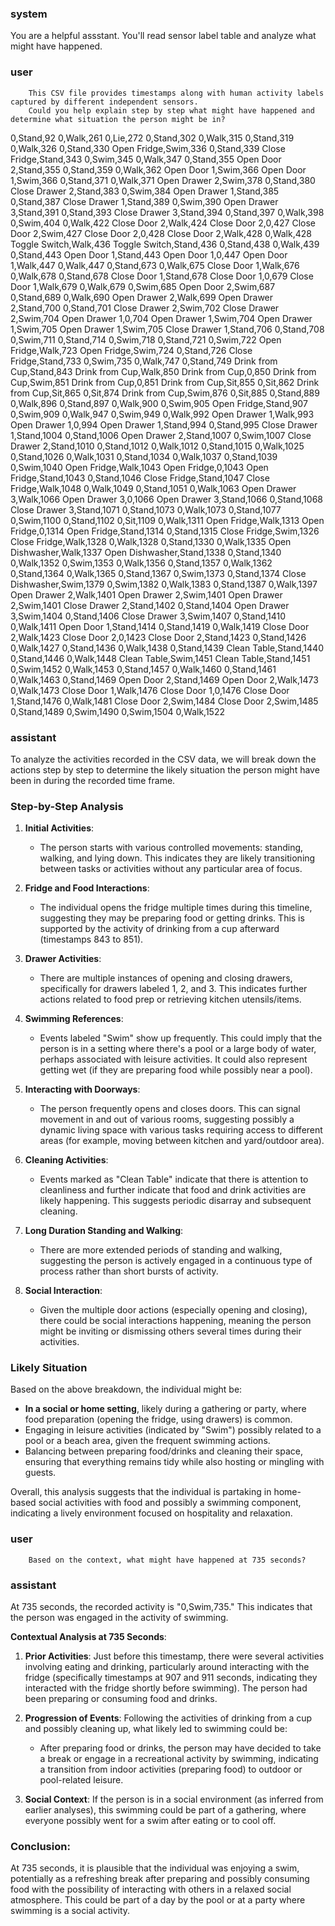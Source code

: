 ### system
You are a helpful assstant. You'll read sensor label table and analyze what might have happened.
### user

        This CSV file provides timestamps along with human activity labels captured by different independent sensors.
        Could you help explain step by step what might have happened and determine what situation the person might be in?
    
0,Stand,92
0,Walk,261
0,Lie,272
0,Stand,302
0,Walk,315
0,Stand,319
0,Walk,326
0,Stand,330
Open Fridge,Swim,336
0,Stand,339
Close Fridge,Stand,343
0,Swim,345
0,Walk,347
0,Stand,355
Open Door 2,Stand,355
0,Stand,359
0,Walk,362
Open Door 1,Swim,366
Open Door 1,Swim,366
0,Stand,371
0,Walk,371
Open Drawer 2,Swim,378
0,Stand,380
Close Drawer 2,Stand,383
0,Swim,384
Open Drawer 1,Stand,385
0,Stand,387
Close Drawer 1,Stand,389
0,Swim,390
Open Drawer 3,Stand,391
0,Stand,393
Close Drawer 3,Stand,394
0,Stand,397
0,Walk,398
0,Swim,404
0,Walk,422
Close Door 2,Walk,424
Close Door 2,0,427
Close Door 2,Swim,427
Close Door 2,0,428
Close Door 2,Walk,428
0,Walk,428
Toggle Switch,Walk,436
Toggle Switch,Stand,436
0,Stand,438
0,Walk,439
0,Stand,443
Open Door 1,Stand,443
Open Door 1,0,447
Open Door 1,Walk,447
0,Walk,447
0,Stand,673
0,Walk,675
Close Door 1,Walk,676
0,Walk,678
0,Stand,678
Close Door 1,Stand,678
Close Door 1,0,679
Close Door 1,Walk,679
0,Walk,679
0,Swim,685
Open Door 2,Swim,687
0,Stand,689
0,Walk,690
Open Drawer 2,Walk,699
Open Drawer 2,Stand,700
0,Stand,701
Close Drawer 2,Swim,702
Close Drawer 2,Swim,704
Open Drawer 1,0,704
Open Drawer 1,Swim,704
Open Drawer 1,Swim,705
Open Drawer 1,Swim,705
Close Drawer 1,Stand,706
0,Stand,708
0,Swim,711
0,Stand,714
0,Swim,718
0,Stand,721
0,Swim,722
Open Fridge,Walk,723
Open Fridge,Swim,724
0,Stand,726
Close Fridge,Stand,733
0,Swim,735
0,Walk,747
0,Stand,749
Drink from Cup,Stand,843
Drink from Cup,Walk,850
Drink from Cup,0,850
Drink from Cup,Swim,851
Drink from Cup,0,851
Drink from Cup,Sit,855
0,Sit,862
Drink from Cup,Sit,865
0,Sit,874
Drink from Cup,Swim,876
0,Sit,885
0,Stand,889
0,Walk,896
0,Stand,897
0,Walk,900
0,Swim,905
Open Fridge,Stand,907
0,Swim,909
0,Walk,947
0,Swim,949
0,Walk,992
Open Drawer 1,Walk,993
Open Drawer 1,0,994
Open Drawer 1,Stand,994
0,Stand,995
Close Drawer 1,Stand,1004
0,Stand,1006
Open Drawer 2,Stand,1007
0,Swim,1007
Close Drawer 2,Stand,1010
0,Stand,1012
0,Walk,1012
0,Stand,1015
0,Walk,1025
0,Stand,1026
0,Walk,1031
0,Stand,1034
0,Walk,1037
0,Stand,1039
0,Swim,1040
Open Fridge,Walk,1043
Open Fridge,0,1043
Open Fridge,Stand,1043
0,Stand,1046
Close Fridge,Stand,1047
Close Fridge,Walk,1048
0,Walk,1049
0,Stand,1051
0,Walk,1063
Open Drawer 3,Walk,1066
Open Drawer 3,0,1066
Open Drawer 3,Stand,1066
0,Stand,1068
Close Drawer 3,Stand,1071
0,Stand,1073
0,Walk,1073
0,Stand,1077
0,Swim,1100
0,Stand,1102
0,Sit,1109
0,Walk,1311
Open Fridge,Walk,1313
Open Fridge,0,1314
Open Fridge,Stand,1314
0,Stand,1315
Close Fridge,Swim,1326
Close Fridge,Walk,1328
0,Walk,1328
0,Stand,1330
0,Walk,1335
Open Dishwasher,Walk,1337
Open Dishwasher,Stand,1338
0,Stand,1340
0,Walk,1352
0,Swim,1353
0,Walk,1356
0,Stand,1357
0,Walk,1362
0,Stand,1364
0,Walk,1365
0,Stand,1367
0,Swim,1373
0,Stand,1374
Close Dishwasher,Swim,1379
0,Swim,1382
0,Walk,1383
0,Stand,1387
0,Walk,1397
Open Drawer 2,Walk,1401
Open Drawer 2,Swim,1401
Open Drawer 2,Swim,1401
Close Drawer 2,Stand,1402
0,Stand,1404
Open Drawer 3,Swim,1404
0,Stand,1406
Close Drawer 3,Swim,1407
0,Stand,1410
0,Walk,1411
Open Door 1,Stand,1414
0,Stand,1419
0,Walk,1419
Close Door 2,Walk,1423
Close Door 2,0,1423
Close Door 2,Stand,1423
0,Stand,1426
0,Walk,1427
0,Stand,1436
0,Walk,1438
0,Stand,1439
Clean Table,Stand,1440
0,Stand,1446
0,Walk,1448
Clean Table,Swim,1451
Clean Table,Stand,1451
0,Swim,1452
0,Walk,1453
0,Stand,1457
0,Walk,1460
0,Stand,1461
0,Walk,1463
0,Stand,1469
Open Door 2,Stand,1469
Open Door 2,Walk,1473
0,Walk,1473
Close Door 1,Walk,1476
Close Door 1,0,1476
Close Door 1,Stand,1476
0,Walk,1481
Close Door 2,Swim,1484
Close Door 2,Swim,1485
0,Stand,1489
0,Swim,1490
0,Swim,1504
0,Walk,1522

### assistant
To analyze the activities recorded in the CSV data, we will break down the actions step by step to determine the likely situation the person might have been in during the recorded time frame.

### Step-by-Step Analysis

1. **Initial Activities**:
   - The person starts with various controlled movements: standing, walking, and lying down. This indicates they are likely transitioning between tasks or activities without any particular area of focus.
   
2. **Fridge and Food Interactions**:
   - The individual opens the fridge multiple times during this timeline, suggesting they may be preparing food or getting drinks. This is supported by the activity of drinking from a cup afterward (timestamps 843 to 851).
   
3. **Drawer Activities**:
   - There are multiple instances of opening and closing drawers, specifically for drawers labeled 1, 2, and 3. This indicates further actions related to food prep or retrieving kitchen utensils/items.
   
4. **Swimming References**:
   - Events labeled "Swim" show up frequently. This could imply that the person is in a setting where there's a pool or a large body of water, perhaps associated with leisure activities. It could also represent getting wet (if they are preparing food while possibly near a pool).

5. **Interacting with Doorways**:
   - The person frequently opens and closes doors. This can signal movement in and out of various rooms, suggesting possibly a dynamic living space with various tasks requiring access to different areas (for example, moving between kitchen and yard/outdoor area).

6. **Cleaning Activities**:
   - Events marked as "Clean Table" indicate that there is attention to cleanliness and further indicate that food and drink activities are likely happening. This suggests periodic disarray and subsequent cleaning.

7. **Long Duration Standing and Walking**:
   - There are more extended periods of standing and walking, suggesting the person is actively engaged in a continuous type of process rather than short bursts of activity.

8. **Social Interaction**:
   - Given the multiple door actions (especially opening and closing), there could be social interactions happening, meaning the person might be inviting or dismissing others several times during their activities.

### Likely Situation

Based on the above breakdown, the individual might be:
- **In a social or home setting**, likely during a gathering or party, where food preparation (opening the fridge, using drawers) is common.
- Engaging in leisure activities (indicated by "Swim") possibly related to a pool or a beach area, given the frequent swimming actions.
- Balancing between preparing food/drinks and cleaning their space, ensuring that everything remains tidy while also hosting or mingling with guests.

Overall, this analysis suggests that the individual is partaking in home-based social activities with food and possibly a swimming component, indicating a lively environment focused on hospitality and relaxation.
### user

        Based on the context, what might have happened at 735 seconds?
    
### assistant
At 735 seconds, the recorded activity is "0,Swim,735." This indicates that the person was engaged in the activity of swimming.

**Contextual Analysis at 735 Seconds**:
1. **Prior Activities**: Just before this timestamp, there were several activities involving eating and drinking, particularly around interacting with the fridge (specifically timestamps at 907 and 911 seconds, indicating they interacted with the fridge shortly before swimming). The person had been preparing or consuming food and drinks.

2. **Progression of Events**: Following the activities of drinking from a cup and possibly cleaning up, what likely led to swimming could be:
   - After preparing food or drinks, the person may have decided to take a break or engage in a recreational activity by swimming, indicating a transition from indoor activities (preparing food) to outdoor or pool-related leisure.

3. **Social Context**: If the person is in a social environment (as inferred from earlier analyses), this swimming could be part of a gathering, where everyone possibly went for a swim after eating or to cool off.

### Conclusion:
At 735 seconds, it is plausible that the individual was enjoying a swim, potentially as a refreshing break after preparing and possibly consuming food with the possibility of interacting with others in a relaxed social atmosphere. This could be part of a day by the pool or at a party where swimming is a social activity.

